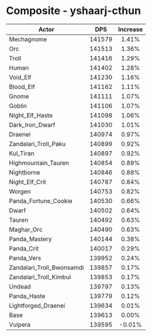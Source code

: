 # Composite - yshaarj-cthun
| Actor | DPS | Increase |
|---|:---:|:---:|
|Mechagnome|141579|1.41%|
|Orc|141513|1.36%|
|Troll|141416|1.29%|
|Human|141402|1.28%|
|Void_Elf|141230|1.16%|
|Blood_Elf|141162|1.11%|
|Gnome|141111|1.07%|
|Goblin|141106|1.07%|
|Night_Elf_Haste|141098|1.06%|
|Dark_Iron_Dwarf|141030|1.01%|
|Draenei|140974|0.97%|
|Zandalari_Troll_Paku|140899|0.92%|
|Kul_Tiran|140897|0.92%|
|Highmountain_Tauren|140854|0.89%|
|Nightborne|140846|0.88%|
|Night_Elf_Crit|140787|0.84%|
|Worgen|140753|0.82%|
|Panda_Fortune_Cookie|140530|0.66%|
|Dwarf|140502|0.64%|
|Tauren|140492|0.63%|
|Maghar_Orc|140490|0.63%|
|Panda_Mastery|140144|0.38%|
|Panda_Crit|140017|0.29%|
|Panda_Vers|139952|0.24%|
|Zandalari_Troll_Bwonsamdi|139857|0.17%|
|Zandalari_Troll_Kimbul|139853|0.17%|
|Undead|139797|0.13%|
|Panda_Haste|139779|0.12%|
|Lightforged_Draenei|139634|0.01%|
|Base|139613|0.00%|
|Vulpera|139595|-0.01%|
